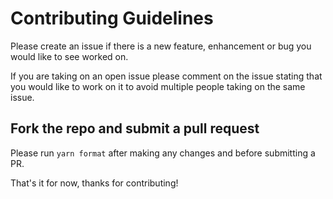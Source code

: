# Contributing Guidelines

Please create an issue if there is a new feature, enhancement or bug you would like to see worked on.

If you are taking on an open issue please comment on the issue stating that you would like to work on it to avoid multiple people taking on the same issue.

## Fork the repo and submit a pull request

Please run `yarn format` after making any changes and before submitting a PR.

That's it for now, thanks for contributing!
